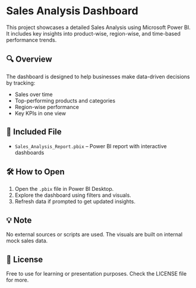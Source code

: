 # Sales Analysis Dashboard

This project showcases a detailed Sales Analysis using Microsoft Power BI. It includes key insights into product-wise, region-wise, and time-based performance trends.

## 🔍 Overview

The dashboard is designed to help businesses make data-driven decisions by tracking:
- Sales over time
- Top-performing products and categories
- Region-wise performance
- Key KPIs in one view

## 📁 Included File

- `Sales_Analysis_Report.pbix` – Power BI report with interactive dashboards

## 🛠️ How to Open

1. Open the `.pbix` file in Power BI Desktop.
2. Explore the dashboard using filters and visuals.
3. Refresh data if prompted to get updated insights.

## 💡 Note

No external sources or scripts are used. The visuals are built on internal mock sales data.

## 📝 License

Free to use for learning or presentation purposes. Check the LICENSE file for more.
